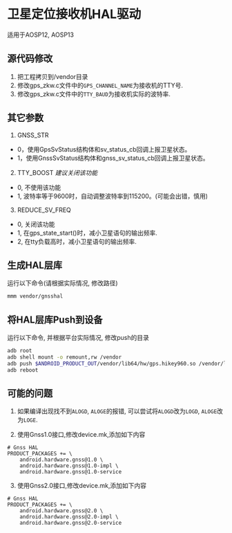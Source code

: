 # 卫星定位接收机HAL驱动

适用于AOSP12, AOSP13

## 源代码修改

1. 把工程拷贝到/vendor目录
2. 修改gps_zkw.c文件中的`GPS_CHANNEL_NAME`为接收机的TTY号.
3. 修改gps_zkw.c文件中的`TTY_BAUD`为接收机实际的波特率.

## 其它参数
1. GNSS_STR 
- 0，使用GpsSvStatus结构体和sv_status_cb回调上报卫星状态。
- 1，使用GnssSvStatus结构体和gnss_sv_status_cb回调上报卫星状态。
2. TTY_BOOST *建议关闭该功能*
- 0, 不使用该功能
- 1, 波特率等于9600时，自动调整波特率到115200。(可能会出错，慎用)
3. REDUCE_SV_FREQ
- 0, 关闭该功能
- 1, 在gps_state_start()时，减小卫星语句的输出频率. 
- 2, 在tty负载高时，减小卫星语句的输出频率. 

## 生成HAL层库

运行以下命令(请根据实际情况, 修改路径)

```bash
mmm vendor/gnsshal
```

## 将HAL层库Push到设备

运行以下命令, 并根据平台实际情况, 修改push的目录

```bash
adb root
adb shell mount -o remount,rw /vendor
adb push $ANDROID_PRODUCT_OUT/vendor/lib64/hw/gps.hikey960.so /vendor/lib64/hw/
adb reboot
```

## 可能的问题

1. 如果编译出现找不到`ALOGD`, `ALOGE`的报错, 可以尝试将`ALOGD`改为`LOGD`, `ALOGE`改为`LOGE`.

2. 使用Gnss1.0接口,修改device.mk,添加如下内容
```
# Gnss HAL
PRODUCT_PACKAGES += \
	android.hardware.gnss@1.0 \
	android.hardware.gnss@1.0-impl \
	android.hardware.gnss@1.0-service
```

3. 使用Gnss2.0接口,修改device.mk,添加如下内容
```
# Gnss HAL
PRODUCT_PACKAGES += \
	android.hardware.gnss@2.0 \
	android.hardware.gnss@2.0-impl \
	android.hardware.gnss@2.0-service
```
